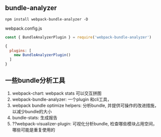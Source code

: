 ## bundle-analyzer


`npm install webpack-bundle-analyzer -D`


webpack.config.js

```js
const { BundleAnalyzerPlugin } = require('webpack-bundle-analyzer')

{
  plugins: [
    new BundleAnalyzerPlugin()
  ]
}
```



## 一些bundle分析工具

1. webpack-chart: webpack stats 可以交互拼图
2. webpack-bundle-analyzer: 一个plugin 和cli工具，
3. webpack bundle optimize helpers: 分析bundle, 并提供可操作的改进措施，以减少bundle的大小
4. bundle-stats: 生成报告
5. ??webpack-visualizer-plugin: 可视化分析bundle, 检查哪些模块占用空间，哪些可能是重复使用的